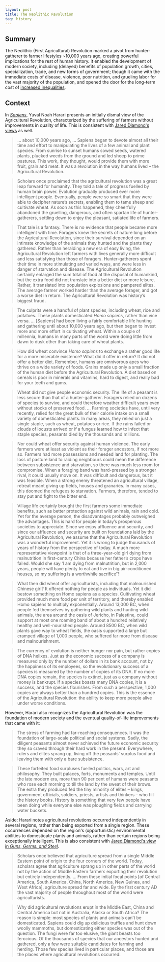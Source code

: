 ```yaml
---
layout: post
title: The Neolithic Revolution
tag: history
---
```


## Summary

The Neolithic (First Agricultural) Revolution marked a pivot from hunter-gatherer to farmer lifestyles ~10,000 years ago, creating powerful implications for the rest of human history. It enabled the development of modern society, including (delayed) benefits of population growth, cities, specialization, trade, and new forms of government; though it came with the immediate costs of disease, violence, poor nutrition, and grueling labor for the vast majority of the population, and opened the door for the long-term cost of [increased inequalities](https://www.princeton.edu/~cboix/bones.pdf).

## Context

In _[Sapiens](https://www.ynharari.com/book/sapiens-2/)_, Yuval Noah Harari presents an initially dismal view of the Agricultural Revolution, characterized by the suffering of farmers without improvements in quality of life. This is consistent with [Jared Diamond's views](https://www.discovermagazine.com/planet-earth/the-worst-mistake-in-the-history-of-the-human-race) as well.

> ... about 10,000 years ago, ... Sapiens began to devote almost all their time and effort to manipulating the lives of a few animal and plant species. From sunrise to sunset humans sowed seeds, watered plants, plucked weeds from the ground and led sheep to prime pastures. This work, they thought, would provide them with more fruit, grain and meat. It was a revolution in the way humans lived – the Agricultural Revolution.

> Scholars once proclaimed that the agricultural revolution was a great leap forward for humanity. They told a tale of progress fuelled by human brain power. Evolution gradually produced ever more intelligent people. Eventually, people were so smart that they were able to decipher nature’s secrets, enabling them to tame sheep and cultivate wheat. As soon as this happened, they cheerfully abandoned the gruelling, dangerous, and often spartan life of hunter-gatherers, settling down to enjoy the pleasant, satiated life of farmers.

> That tale is a fantasy. There is no evidence that people became more intelligent with time. Foragers knew the secrets of nature long before the Agricultural Revolution, since their survival depended on an intimate knowledge of the animals they hunted and the plants they gathered. Rather than heralding a new era of easy living, the Agricultural Revolution left farmers with lives generally more difficult and less satisfying than those of foragers. Hunter-gatherers spent their time in more stimulating and varied ways, and were less in danger of starvation and disease. The Agricultural Revolution certainly enlarged the sum total of food at the disposal of humankind, but the extra food did not translate into a better diet or more leisure. Rather, it translated into population explosions and pampered elites. The average farmer worked harder than the average forager, and got a worse diet in return. The Agricultural Revolution was history’s biggest fraud.

> The culprits were a handful of plant species, including wheat, rice and potatoes. These plants domesticated _Homo sapiens_, rather than vice versa. ... [Sapiens] had been living a fairly comfortable life hunting and gathering until about 10,000 years ago, but then began to invest more and more effort in cultivating wheat. Within a couple of millennia, humans in many parts of the world were doing little from dawn to dusk other than taking care of wheat plants.

> How did wheat convince _Homo sapiens_ to exchange a rather good life for a more miserable existence? What did it offer in return? It did not offer a better diet. Remember, humans are omnivorous apes who thrive on a wide variety of foods. Grains made up only a small fraction of the human diet before the Agricultural Revolution. A diet based on cereals is poor in minerals and vitamins, hard to digest, and really bad for your teeth and gums.

> Wheat did not give people economic security. The life of a peasant is less secure than that of a hunter-gatherer. Foragers relied on dozens of species to survive, and could therefore weather difficult years even without stocks of preserved food. ... Farming societies have, until very recently, relied for the great bulk of their calorie intake on a small variety of domesticated plants. In many areas, they relied on just a single staple, such as wheat, potatoes or rice. If the rains failed or clouds of locusts arrived or if a fungus learned how to infect that staple species, peasants died by the thousands and millions.

> Nor could wheat offer security against human violence. The early farmers were at least as violent as their forager ancestors, if not more so. Farmers had more possessions and needed land for planting. The loss of pasture land to raiding neighbours could mean the difference between subsistence and starvation, so there was much less room for compromise. When a foraging band was hard-pressed by a stronger rival, it could usually move on. It was difficult and dangerous, but it was feasible. When a strong enemy threatened an agricultural village, retreat meant giving up fields, houses and granaries. In many cases, this doomed the refugees to starvation. Farmers, therefore, tended to stay put and fight to the bitter end.

> Village life certainly brought the first farmers some immediate benefits, such as better protection against wild animals, rain and cold. Yet for the average person, the disadvantages probably outweighed the advantages. This is hard for people in today’s prosperous societies to appreciate. Since we enjoy affluence and security, and since our affluence and security are built on foundations laid by the Agricultural Revolution, we assume that the Agricultural Revolution was a wonderful improvement. Yet it is wrong to judge thousands of years of history from the perspective of today. A much more representative viewpoint is that of a three-year-old girl dying from malnutrition in first-century China because her father’s crops have failed. Would she say ‘I am dying from malnutrition, but in 2,000 years, people will have plenty to eat and live in big air-conditioned houses, so my suffering is a worthwhile sacrifice’?

> What then did wheat offer agriculturists, including that malnourished Chinese girl? It offered nothing for people as individuals. Yet it did bestow something on Homo sapiens as a species. Cultivating wheat provided much more food per unit of territory, and thereby enabled Homo sapiens to multiply exponentially. Around 13,000 BC, when people fed themselves by gathering wild plants and hunting wild animals, the area around the oasis of Jericho, in Palestine, could support at most one roaming band of about a hundred relatively healthy and well-nourished people. Around 8500 BC, when wild plants gave way to wheat fields, the oasis supported a large but cramped village of 1,000 people, who suffered far more from disease and malnourishment.

> The currency of evolution is neither hunger nor pain, but rather copies of DNA helixes. Just as the economic success of a company is measured only by the number of dollars in its bank account, not by the happiness of its employees, so the evolutionary success of a species is measured by the number of copies of its DNA. If no more DNA copies remain, the species is extinct, just as a company without money is bankrupt. If a species boasts many DNA copies, it is a success, and the species flourishes. From such a perspective, 1,000 copies are always better than a hundred copies. This is the essence of the Agricultural Revolution: the ability to keep more people alive under worse conditions.

However, Harari also recognizes the Agricultural Revolution was the foundation of modern society and the eventual quality-of-life improvements that came with it:

> The stress of farming had far-reaching consequences. It was the foundation of large-scale political and social systems. Sadly, the diligent peasants almost never achieved the future economic security they so craved through their hard work in the present. Everywhere, rulers and elites sprang up, living off the peasants’ surplus food and leaving them with only a bare subsistence.

> These forfeited food surpluses fuelled politics, wars, art and philosophy. They built palaces, forts, monuments and temples. Until the late modern era, more than 90 per cent of humans were peasants who rose each morning to till the land by the sweat of their brows. The extra they produced fed the tiny minority of elites – kings, government officials, soldiers, priests, artists and thinkers – who fill the history books. History is something that very few people have been doing while everyone else was ploughing fields and carrying water buckets.

Aside: Harari notes agricultural revolutions occurred independently in several regions, rather than being exported from a single region. These occurrences depended on the region's (opportunistic) environmental abilities to domesticate plants and animals, rather than certain regions being exceptionally intelligent. This is also consistent with [Jared Diamond's view in _Guns, Germs, and Steel_](http://www.faculty.rsu.edu/users/f/felwell/www/Theorists/Essays/Diamond1.html).

> Scholars once believed that agriculture spread from a single Middle Eastern point of origin to the four corners of the world. Today, scholars agree that agriculture sprang up in other parts of the world not by the action of Middle Eastern farmers exporting their revolution but entirely independently. ... From these initial focal points [of Central America, South America, China, North America, New Guinea, and West Africa], agriculture spread far and wide. By the first century AD the vast majority of people throughout most of the world were agriculturists.

> Why did agricultural revolutions erupt in the Middle East, China and Central America but not in Australia, Alaska or South Africa? The reason is simple: most species of plants and animals can’t be domesticated. Sapiens could dig up delicious truffles and hunt down woolly mammoths, but domesticating either species was out of the question. The fungi were far too elusive, the giant beasts too ferocious. Of the thousands of species that our ancestors hunted and gathered, only a few were suitable candidates for farming and herding. Those few species lived in particular places, and those are the places where agricultural revolutions occurred.